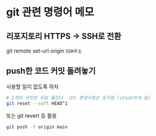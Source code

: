 # git 관련 명령어 메모

## 리포지토리 HTTPS -> SSH로 전환

git remote set-url origin `SSH주소`

## push한 코드 커밋 돌려놓기

사용할 일이 없도록 하자

```bash
# 1개의 커밋만 뒤로 돌린다. 코드 변경사항은 유지됨 (stash하게 됨)
git reset --soft HEAD^1
```

또는 git revert 등 활용

```bash
git push -f origin main
```

